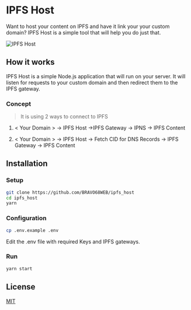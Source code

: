 
#  IPFS Host

Want to host your content on IPFS and have it link your your custom domain? IPFS Host is a simple tool that will help you do just that.

![IPFS Host](https://safe.b68dev.xyz/FRDO0zwP.jpg)

##  How it works

IPFS Host is a simple Node.js application that will run on your server. It will listen for requests to your custom domain and then redirect them to the IPFS gateway.

###  Concept

> It is using 2 ways to connect to IPFS

1.  < Your Domain > -> IPFS Host ->IPFS Gateway -> IPNS -> IPFS Content

2.  < Your Domain > -> IPFS Host -> Fetch CID for DNS Records -> IPFS Gateway -> IPFS Content
 

##  Installation

###  Setup

```bash
git clone https://github.com/BRAVO68WEB/ipfs_host
cd ipfs_host
yarn
```

###  Configuration

```bash
cp .env.example .env
```

Edit the .env file with required Keys and IPFS gateways.
  

###  Run

```bash
yarn start
```

##  License

[MIT](LICENSE)
